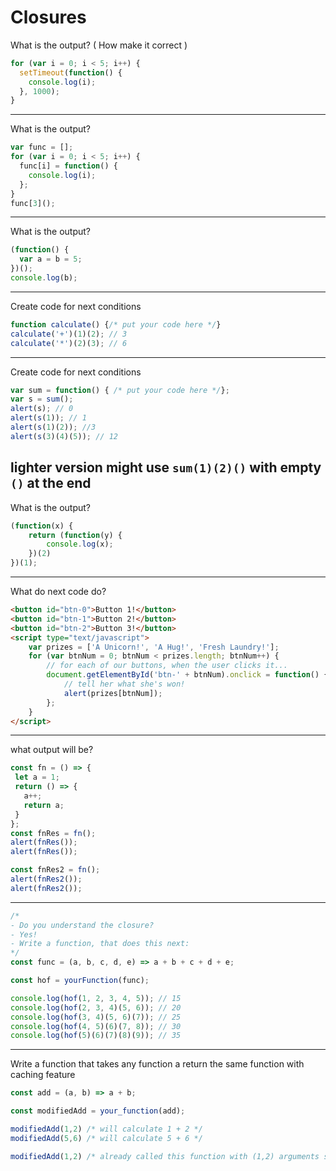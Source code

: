 # Closures

What is the output? ( How make it correct )
```javascript
for (var i = 0; i < 5; i++) {
  setTimeout(function() {
    console.log(i);
  }, 1000);
}
```
---
What is the output?
```javascript
var func = [];
for (var i = 0; i < 5; i++) {
  func[i] = function() {
    console.log(i);
  };
}
func[3]();
```
---
What is the output?
```javascript
(function() {
  var a = b = 5;
})();
console.log(b);
```
---
Create code for next conditions
```javascript
function calculate() {/* put your code here */}
calculate('+')(1)(2); // 3
calculate('*')(2)(3); // 6
```
---
Create code for next conditions
```javascript
var sum = function() { /* put your code here */};
var s = sum();
alert(s); // 0
alert(s(1)); // 1
alert(s(1)(2)); //3
alert(s(3)(4)(5)); // 12
```

lighter version might use `sum(1)(2)()` with empty `()` at the end
---
What is the output?
```javascript
(function(x) {
    return (function(y) {
        console.log(x);
    })(2)
})(1);
```
---
What do next code do?
```html
<button id="btn-0">Button 1!</button>
<button id="btn-1">Button 2!</button>
<button id="btn-2">Button 3!</button>
<script type="text/javascript">
    var prizes = ['A Unicorn!', 'A Hug!', 'Fresh Laundry!'];
    for (var btnNum = 0; btnNum < prizes.length; btnNum++) {
        // for each of our buttons, when the user clicks it...
        document.getElementById('btn-' + btnNum).onclick = function() {
            // tell her what she's won!
            alert(prizes[btnNum]);
        };
    }
</script>
```
---
what output will be?
```javascript
const fn = () => {
 let a = 1;
 return () => {
   a++;
   return a;
 }
};
const fnRes = fn();
alert(fnRes());
alert(fnRes());

const fnRes2 = fn();
alert(fnRes2());
alert(fnRes2());
```
---

```javascript
/*
- Do you understand the closure?
- Yes!
- Write a function, that does this next:
*/
const func = (a, b, c, d, e) => a + b + c + d + e;

const hof = yourFunction(func);

console.log(hof(1, 2, 3, 4, 5)); // 15
console.log(hof(2, 3, 4)(5, 6)); // 20
console.log(hof(3, 4)(5, 6)(7)); // 25
console.log(hof(4, 5)(6)(7, 8)); // 30
console.log(hof(5)(6)(7)(8)(9)); // 35
```

---

Write a function that takes any function a return the same function with caching feature

```javascript
const add = (a, b) => a + b;

const modifiedAdd = your_function(add);

modifiedAdd(1,2) /* will calculate 1 + 2 */
modifiedAdd(5,6) /* will calculate 5 + 6 */

modifiedAdd(1,2) /* already called this function with (1,2) arguments so it will not calculate again for 1 and 2, function will directly return answer from the cache i.e. 3.
